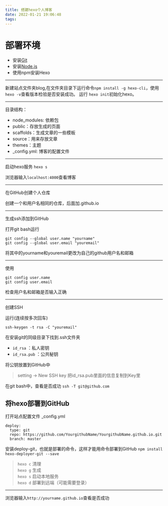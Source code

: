 ```yaml
---
title: 搭建hexo个人博客
date: 2022-01-21 19:06:48
tags:
---
```

# 部署环境
* 安装[Git](https://gitforwindows.org/)
* 安装[Node.js](https://nodejs.org/en/download/)
* 使用npm安装Hexo
<!-- more -->
********
新建站点文件夹blog,在文件夹目录下运行命令`npm install -g hexo-cli`，使用`hexo -v`查看版本检验是否安装成功。
运行 `hexo init`初始化hexo。
********
目录结构：
* node_modules: 依赖包
* public：存放生成的页面
* scaffolds：生成文章的一些模板
* source：用来存放文章
* themes：主题
* _config.yml: 博客的配置文件
********
启动hexo服务
`hexo s`

浏览器输入`localhost:4000`查看博客
********
在GitHub创建个人仓库

创建一个和用户名相同的仓库，后面加.github.io
********
生成ssh添加到GitHub

打开git bash运行
```
git config --global user.name "yourname"
git config --global user.email "youremail"
```
将其中的yourname和youremail更改为自己的github用户名和邮箱
********
使用
```
git config user.name
git config user.email
```
检查用户名和邮箱是否输入正确
********
创建SSH

运行(连续按多次回车)
```
ssh-keygen -t rsa -C "youremail"
```

在安装git的同级目录下找到.ssh文件夹
* `id_rsa` ：私人密钥
* `id_rsa.pub` ：公共秘钥

将公钥放置到GitHub中
> setting -> New SSH key
把id_rsa.pub里面的信息复制到Key里

在git bash中，查看是否成功
`ssh -T git@github.com`

## 将hexo部署到GitHub
打开站点配置文件 _config.yml
```
deploy:
  type: git
  repo: https://github.com/YourgithubName/YourgithubName.github.io.git
  branch: master
```
安装deploy-git，也就是部署的命令，这样才能用命令部署到GitHub
`npm install hexo-deployer-git --save`

> `hexo c` 清理  
> `hexo g` 生成  
> `hexo s` 启动本地服务  
> `hexo d` 部署到远端（可能需要登录）  
*****

浏览器输入`http://yourname.github.io`查看是否成功

